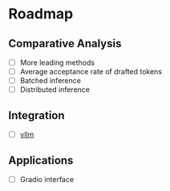 # Roadmap

## Comparative Analysis
- [ ] More leading methods
- [ ] Average acceptance rate of drafted tokens
- [ ] Batched inference
- [ ] Distributed inference

## Integration
- [ ] [vllm](https://github.com/vllm-project/vllm)

## Applications

- [ ] Gradio interface